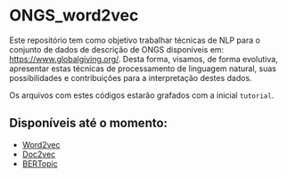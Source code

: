 # ONGS_word2vec

Este repositório tem como objetivo trabalhar técnicas de NLP para o conjunto de dados de descrição de ONGS disponíveis em: https://www.globalgiving.org/. Desta forma, visamos, de forma evolutiva, apresentar estas técnicas de processamento de linguagem natural, suas possibilidades e contribuições para a interpretação destes dados.

Os arquivos com estes códigos estarão grafados com a inicial ```tutorial```.
## Disponíveis até o momento: 

* [Word2vec](https://github.com/tarssioesa/ONGS_NLP/blob/main/tutorial_word2vec.qmd)
* [Doc2vec](https://github.com/tarssioesa/ONGS_NLP/blob/main/tutorial_doc2vec.qmd)
* [BERTopic](https://github.com/tarssioesa/ONGS_NLP/blob/main/tutorial_bertopics.ipynb)
